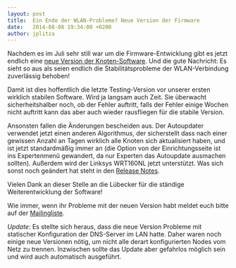 ```yaml
---
layout: post
title:  Ein Ende der WLAN-Probleme? Neue Version der Firmware
date:   2014-08-08 19:34:00 +0200
author: jplitza
---
```


Nachdem es im Juli sehr still war um die Firmware-Entwicklung gibt es jetzt endlich eine [neue Version der Knoten-Software](https://downloads.bremen.freifunk.net/firmware/testing/). Und die gute Nachricht: Es sieht so aus als seien endlich die Stabilitätsprobleme der WLAN-Verbindung zuverlässig behoben!

Damit ist dies hoffentlich die letzte Testing-Version vor unserer ersten wirklich stabilen Software. Wird ja langsam auch Zeit. Sie überwacht sicherheitshalber noch, ob der Fehler auftritt, falls der Fehler einige Wochen nicht auftritt kann das aber auch wieder rausfliegen für die stabile Version.

Ansonsten fallen die Änderungen bescheiden aus. Der Autoupdater verwendet jetzt einen anderen Algorithmus, der sicherstellt dass nach einer gewissen Anzahl an Tagen wirklich alle Knoten sich aktualisiert haben, und ist jetzt standardmäßig immer an (die Option von der Einrichtungsseite ist ins Expertenmenü gewandert, da nur Experten das Autoupdate ausmachen sollten). Außerdem wird der Linksys WRT160NL jetzt unterstützt. Was sich sonst noch geändert hat steht in den [Release Notes].

Vielen Dank an dieser Stelle an die Lübecker für die ständige Weiterentwicklung der Software!

Wie immer, wenn ihr Probleme mit der neuen Version habt meldet euch bitte auf der [Mailingliste].

*Update*: Es stellte sich heraus, dass die neue Version Probleme mit statischer Konfiguration der DNS-Server im LAN hatte. Daher waren noch einige neue Versionen nötig, um nicht alle derart konfigurierten Nodes vom Netz zu trennen. Inzwischen sollte das Update aber gefahrlos möglich sein und wird auch automatisch ausgeführt.

[Release Notes]: https://gluon.readthedocs.io/en/latest/releases/v2014.3.html
[Mailingliste]: mailto:liste@bremen.freifunk.net
